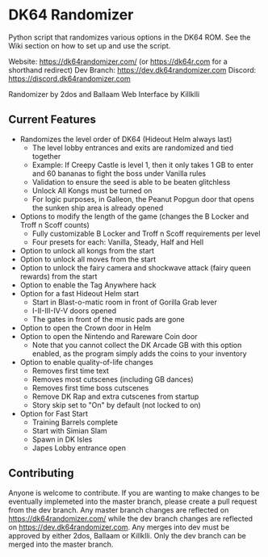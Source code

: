 # DK64 Randomizer
Python script that randomizes various options in the DK64 ROM. See the Wiki section on how to set up and use the script.

Website: https://dk64randomizer.com/ (or https://dk64r.com for a shorthand redirect)
Dev Branch: https://dev.dk64randomizer.com
Discord: https://discord.dk64randomizer.com

Randomizer by 2dos and Ballaam
Web Interface by Killklli

## Current Features
- Randomizes the level order of DK64 (Hideout Helm always last)
  - The level lobby entrances and exits are randomized and tied together
  - Example: If Creepy Castle is level 1, then it only takes 1 GB to enter and 60 bananas to fight the boss under Vanilla rules
  - Validation to ensure the seed is able to be beaten glitchless
  - Unlock All Kongs must be turned on 
  - For logic purposes, in Galleon, the Peanut Popgun door that opens the sunken ship area is already opened
- Options to modify the length of the game (changes the B Locker and Troff n Scoff counts)
  - Fully customizable B Locker and Troff n Scoff requirements per level
  - Four presets for each: Vanilla, Steady, Half and Hell
- Option to unlock all kongs from the start
- Option to unlock all moves from the start
- Option to unlock the fairy camera and shockwave attack (fairy queen rewards) from the start
- Option to enable the Tag Anywhere hack
- Option for a fast Hideout Helm start
  - Start in Blast-o-matic room in front of Gorilla Grab lever
  - I-II-III-IV-V doors opened
  - The gates in front of the music pads are gone
- Option to open the Crown door in Helm
- Option to open the Nintendo and Rareware Coin door
  - Note that you cannot collect the DK Arcade GB with this option enabled, as the program simply adds the coins to your inventory
- Option to enable quality-of-life changes
  - Removes first time text
  - Removes most cutscenes (including GB dances)
  - Removes first time boss cutscenes
  - Remove DK Rap and extra cutscenes from startup
  - Story skip set to "On" by default (not locked to on)
- Option for Fast Start
  - Training Barrels complete
  - Start with Simian Slam
  - Spawn in DK Isles
  - Japes Lobby entrance open

## Contributing
Anyone is welcome to contribute. If you are wanting to make changes to be eventually implemeted into the master branch, please create a pull request from the dev branch. Any master branch changes are reflected on https://dk64randomizer.com/ while the dev branch changes are reflected on https://dev.dk64randomizer.com. Any merges into dev must be approved by either 2dos, Ballaam or Killklli. Only the dev branch can be merged into the master branch.
